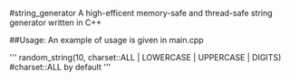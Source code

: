 #string_generator
A high-efficent memory-safe and thread-safe string generator written in C++

##Usage:
An example of usage is given in main.cpp

'''
random_string(10, charset::ALL | LOWERCASE | UPPERCASE | DIGITS) #charset::ALL by default
'''
